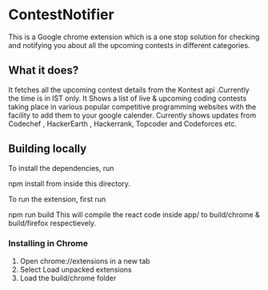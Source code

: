 # ContestNotifier
This is a Google chrome extension which is a one stop solution for checking and notifying you about all the upcoming contests in different categories.

## What it does?
It fetches all the upcoming contest details from the Kontest api .Currently the time is in IST only. It Shows a list of live & upcoming coding contests taking place in various popular competitive programming websites with the facility to add them to your google calender. Currently shows updates from Codechef , HackerEarth , Hackerrank, Topcoder and Codeforces etc.

## Building locally
To install the dependencies, run

npm install 
from inside this directory.

To run the extension, first run

npm run build
This will compile the react code inside app/ to build/chrome & build/firefox respectievely.

### Installing in Chrome
1. Open chrome://extensions in a new tab
2. Select Load unpacked extensions
3. Load the build/chrome folder
